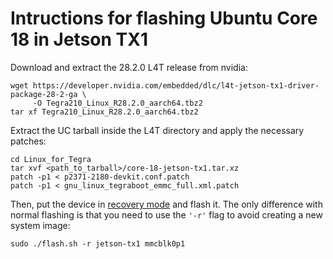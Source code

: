 # Intructions for flashing Ubuntu Core 18 in Jetson TX1

Download and extract the 28.2.0 L4T release from nvidia:

```
wget https://developer.nvidia.com/embedded/dlc/l4t-jetson-tx1-driver-package-28-2-ga \
     -O Tegra210_Linux_R28.2.0_aarch64.tbz2
tar xf Tegra210_Linux_R28.2.0_aarch64.tbz2
```

Extract the UC tarball inside the L4T directory and apply the
necessary patches:

```
cd Linux_for_Tegra
tar xvf <path_to_tarball>/core-18-jetson-tx1.tar.xz
patch -p1 < p2371-2180-devkit.conf.patch
patch -p1 < gnu_linux_tegraboot_emmc_full.xml.patch
```

Then, put the device in [recovery mode](https://docs.nvidia.com/jetson/archives/l4t-archived/l4t-282/index.html#page/Tegra%2520Linux%2520Driver%2520Package%2520Development%2520Guide%2Fflashing.html)
and flash it. The only difference with normal flashing is that you need
to use the `'-r'` flag to avoid creating a new system image:

`sudo ./flash.sh -r jetson-tx1 mmcblk0p1`
